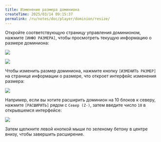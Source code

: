 ```yaml
---
title: Изменение размера доминиона
createTime: 2025/03/14 09:15:37
permalink: /ru/notes/doc/player/dominion/resize/
---
```


Откройте соответствующую страницу управления доминионом, нажмите `[ИНФО РАЗМЕРА]`, чтобы просмотреть текущую
информацию о размере доминиона:

![](/player/dominion/resize/1.png)

![](/player/dominion/resize/2.png)

Чтобы изменить размер доминиона, нажмите кнопку `[ИЗМЕНИТЬ РАЗМЕР]` на странице информации о размере, что откроет
интерфейс изменения размера:

![](/player/dominion/resize/3.png)

Например, если вы хотите расширить доминион на 10 блоков к северу, нажмите `[РАСШИРИТЬ]` рядом с `Север (Z-)`, затем
введите число `10` в открывшемся интерфейсе:

![](/player/dominion/resize/4.png)

Затем щелкните левой кнопкой мыши по зеленому бетону в центре внизу, чтобы завершить расширение.